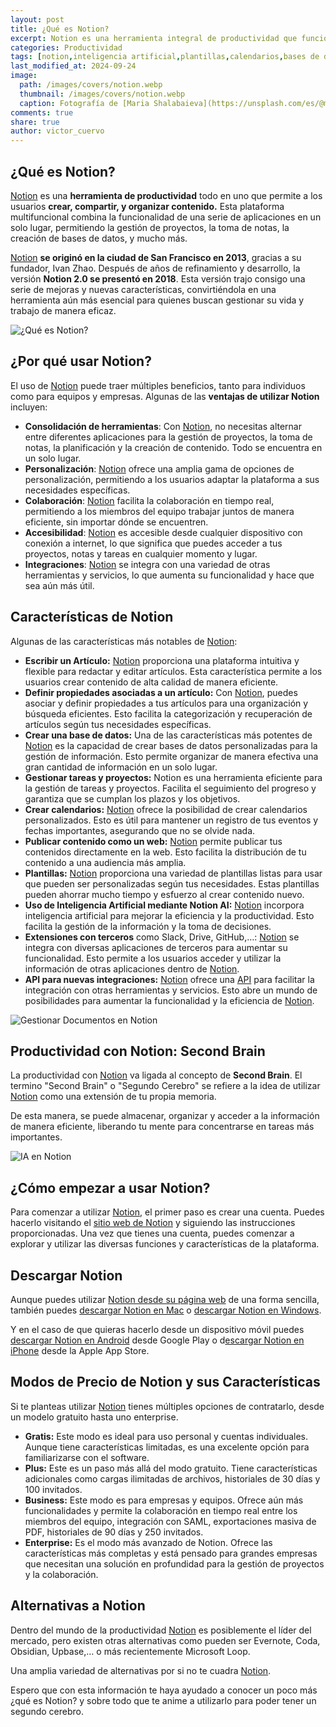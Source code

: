 ```yaml
---
layout: post
title: ¿Qué es Notion?
excerpt: Notion es una herramienta integral de productividad que funciona como un segundo cerebro digital para gestionar proyectos, tomar notas y organizar información desde cualquier dispositivo y lugar.
categories: Productividad
tags: [notion,inteligencia artificial,plantillas,calendarios,bases de datos]
last_modified_at: 2024-09-24
image:
  path: /images/covers/notion.webp
  thumbnail: /images/covers/notion.webp
  caption: Fotografía de [Maria Shalabaieva](https://unsplash.com/es/@maria_shalabaieva)
comments: true
share: true
author: victor_cuervo
---
```


## ¿Qué es Notion?


[Notion](https://notion.so/) es una **herramienta de productividad** todo en uno que permite a los usuarios **crear, compartir, y organizar contenido.** Esta plataforma multifuncional combina la funcionalidad de una serie de aplicaciones en un solo lugar, permitiendo la gestión de proyectos, la toma de notas, la creación de bases de datos, y mucho más.


[Notion](https://notion.so/) **se originó en la ciudad de San Francisco en 2013**, gracias a su fundador, Ivan Zhao. Después de años de refinamiento y desarrollo, la versión **Notion 2.0 se presentó en 2018**. Esta versión trajo consigo una serie de mejoras y nuevas características, convirtiéndola en una herramienta aún más esencial para quienes buscan gestionar su vida y trabajo de manera eficaz.


![¿Qué es Notion?](https://ayudaenlaweb.com/images/articulos/notion/portada-notion.webp)


## ¿Por qué usar Notion?


El uso de [Notion](https://notion.so/) puede traer múltiples beneficios, tanto para individuos como para equipos y empresas. Algunas de las **ventajas de utilizar Notion** incluyen:

- **Consolidación de herramientas**: Con [Notion](https://notion.so/), no necesitas alternar entre diferentes aplicaciones para la gestión de proyectos, la toma de notas, la planificación y la creación de contenido. Todo se encuentra en un solo lugar.
- **Personalización**: [Notion](https://notion.so/) ofrece una amplia gama de opciones de personalización, permitiendo a los usuarios adaptar la plataforma a sus necesidades específicas.
- **Colaboración**: [Notion](https://notion.so/) facilita la colaboración en tiempo real, permitiendo a los miembros del equipo trabajar juntos de manera eficiente, sin importar dónde se encuentren.
- **Accesibilidad**: [Notion](https://notion.so/) es accesible desde cualquier dispositivo con conexión a internet, lo que significa que puedes acceder a tus proyectos, notas y tareas en cualquier momento y lugar.
- **Integraciones**: [Notion](https://notion.so/) se integra con una variedad de otras herramientas y servicios, lo que aumenta su funcionalidad y hace que sea aún más útil.

## Características de Notion


Algunas de las características más notables de [Notion](https://notion.so/):

- **Escribir un Artículo:** [Notion](https://notion.so/) proporciona una plataforma intuitiva y flexible para redactar y editar artículos. Esta característica permite a los usuarios crear contenido de alta calidad de manera eficiente.
- **Definir propiedades asociadas a un artículo:** Con [Notion](https://notion.so/), puedes asociar y definir propiedades a tus artículos para una organización y búsqueda eficientes. Esto facilita la categorización y recuperación de artículos según tus necesidades específicas.
- **Crear una base de datos:** Una de las características más potentes de [Notion](https://notion.so/) es la capacidad de crear bases de datos personalizadas para la gestión de información. Esto permite organizar de manera efectiva una gran cantidad de información en un solo lugar.
- **Gestionar tareas y proyectos:** Notion es una herramienta eficiente para la gestión de tareas y proyectos. Facilita el seguimiento del progreso y garantiza que se cumplan los plazos y los objetivos.
- **Crear calendarios:** [Notion](https://notion.so/) ofrece la posibilidad de crear calendarios personalizados. Esto es útil para mantener un registro de tus eventos y fechas importantes, asegurando que no se olvide nada.
- **Publicar contenido como un web:** [Notion](https://notion.so/) permite publicar tus contenidos directamente en la web. Esto facilita la distribución de tu contenido a una audiencia más amplia.
- **Plantillas:** [Notion](https://notion.so/) proporciona una variedad de plantillas listas para usar que pueden ser personalizadas según tus necesidades. Estas plantillas pueden ahorrar mucho tiempo y esfuerzo al crear contenido nuevo.
- **Uso de Inteligencia Artificial mediante Notion AI:** [Notion](https://notion.so/) incorpora inteligencia artificial para mejorar la eficiencia y la productividad. Esto facilita la gestión de la información y la toma de decisiones.
- **Extensiones con terceros** como Slack, Drive, GitHub,…: [Notion](https://notion.so/) se integra con diversas aplicaciones de terceros para aumentar su funcionalidad. Esto permite a los usuarios acceder y utilizar la información de otras aplicaciones dentro de [Notion](https://notion.so/).
- **API para nuevas integraciones:** [Notion](https://notion.so/) ofrece una [API](https://arquitectoit.com/api-management/que-es-una-api/) para facilitar la integración con otras herramientas y servicios. Esto abre un mundo de posibilidades para aumentar la funcionalidad y la eficiencia de [Notion](https://notion.so/).

![Gestionar Documentos en Notion](https://ayudaenlaweb.com/images/articulos/notion/notion-documentos.webp)


## Productividad con Notion: Second Brain


La productividad con [Notion](https://notion.so/) va ligada al concepto de **Second Brain**. El termino "Second Brain" o "Segundo Cerebro" se refiere a la idea de utilizar [Notion](https://notion.so/) como una extensión de tu propia memoria.


De esta manera, se puede almacenar, organizar y acceder a la información de manera eficiente, liberando tu mente para concentrarse en tareas más importantes.


![IA en Notion](https://ayudaenlaweb.com/images/articulos/notion/notion-ia.webp)


## ¿Cómo empezar a usar Notion?


Para comenzar a utilizar [Notion](https://notion.so/), el primer paso es crear una cuenta. Puedes hacerlo visitando el [sitio web de Notion](https://notion.so/) y siguiendo las instrucciones proporcionadas. Una vez que tienes una cuenta, puedes comenzar a explorar y utilizar las diversas funciones y características de la plataforma. 


## Descargar Notion


Aunque puedes utilizar [Notion desde su página web](https://notion.so/) de una forma sencilla, también puedes [descargar Notion en Mac](https://www.notion.so/desktop/mac-universal/download) o [descargar Notion en Windows](https://www.notion.so/desktop/windows/download).


Y en el caso de que quieras hacerlo desde un dispositivo móvil puedes [descargar Notion en Android](https://play.google.com/store/apps/details?id=notion.id&referrer=utm_source%3Dnone%26utm_medium%3Dnone%26utm_campaign%3Dnone%26utm_term%3Dnone%26utm_content%3Dnone%26referer%3D&pli=1) desde Google Play o d[escargar Notion en iPhone](https://apps.apple.com/app/notion-notes-tasks-wikis/id1232780281) desde la Apple App Store.


## Modos de Precio de Notion y sus Características


Si te planteas utilizar [Notion](https://notion.so/) tienes múltiples opciones de contratarlo, desde un modelo gratuito hasta uno enterprise.

- **Gratis:** Este modo es ideal para uso personal y cuentas individuales. Aunque tiene características limitadas, es una excelente opción para familiarizarse con el software.
- **Plus:** Este es un paso más allá del modo gratuito. Tiene características adicionales como cargas ilimitadas de archivos, historiales de 30 días y 100 invitados.
- **Business:** Este modo es para empresas y equipos. Ofrece aún más funcionalidades y permite la colaboración en tiempo real entre los miembros del equipo, integración con SAML, exportaciones masiva de PDF, historiales de 90 días y 250 invitados.
- **Enterprise:** Es el modo más avanzado de Notion. Ofrece las características más completas y está pensado para grandes empresas que necesitan una solución en profundidad para la gestión de proyectos y la colaboración.

## Alternativas a Notion


Dentro del mundo de la productividad [Notion](https://notion.so/) es posiblemente el líder del mercado, pero existen otras alternativas como pueden ser Evernote, Coda, Obsidian, Upbase,… o más recientemente Microsoft Loop.


Una amplia variedad de alternativas por si no te cuadra [Notion](https://notion.so/).


Espero que con esta información te haya ayudado a conocer un poco más ¿qué es Notion? y sobre todo que te anime a utilizarlo para poder tener un segundo cerebro.

